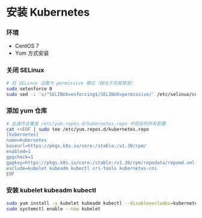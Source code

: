 # 安装 Kubernetes 

### 环境

- CentOS 7
- Yum 方式安装

### 关闭 SELinux

```bash
# 将 SELinux 设置为 permissive 模式（相当于将其禁用）
sudo setenforce 0
sudo sed -i 's/^SELINUX=enforcing$/SELINUX=permissive/' /etc/selinux/config
```


### 添加 yum 仓库

```bash
# 此操作会覆盖 /etc/yum.repos.d/kubernetes.repo 中现存的所有配置
cat <<EOF | sudo tee /etc/yum.repos.d/kubernetes.repo
[kubernetes]
name=Kubernetes
baseurl=https://pkgs.k8s.io/core:/stable:/v1.30/rpm/
enabled=1
gpgcheck=1
gpgkey=https://pkgs.k8s.io/core:/stable:/v1.30/rpm/repodata/repomd.xml.key
exclude=kubelet kubeadm kubectl cri-tools kubernetes-cni
EOF
```

### 安装 kubelet kubeadm kubectl

```bash
sudo yum install -y kubelet kubeadm kubectl --disableexcludes=kubernetes
sudo systemctl enable --now kubelet
```


